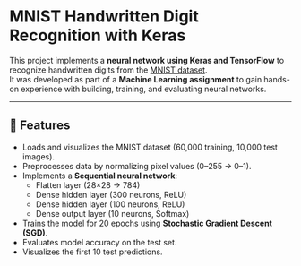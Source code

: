 # MNIST Handwritten Digit Recognition with Keras

This project implements a **neural network using Keras and TensorFlow** to recognize handwritten digits from the [MNIST dataset](http://yann.lecun.com/exdb/mnist/).  
It was developed as part of a **Machine Learning assignment** to gain hands-on experience with building, training, and evaluating neural networks.

---

## 🚀 Features
- Loads and visualizes the MNIST dataset (60,000 training, 10,000 test images).
- Preprocesses data by normalizing pixel values (0–255 → 0–1).
- Implements a **Sequential neural network**:
  - Flatten layer (28×28 → 784)
  - Dense hidden layer (300 neurons, ReLU)
  - Dense hidden layer (100 neurons, ReLU)
  - Dense output layer (10 neurons, Softmax)
- Trains the model for 20 epochs using **Stochastic Gradient Descent (SGD)**.
- Evaluates model accuracy on the test set.
- Visualizes the first 10 test predictions.


